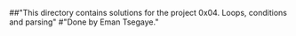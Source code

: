 ##"This directory contains solutions for the project 0x04. Loops, conditions and parsing"
#"Done by Eman Tsegaye."
